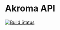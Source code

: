 # Akroma API

[![Build Status](https://travis-ci.org/akroma-project/api.akroma.io.svg?branch=master)](https://travis-ci.org/akroma-project/api.akroma.io)
<!-- [![codecov](https://codecov.io/gh/akroma-project/api.akroma.io/branch/master/graph/badge.svg)](https://codecov.io/gh/akroma-project/api.akroma.io) -->
